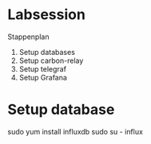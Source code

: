 # Labsession

Stappenplan
1. Setup databases
2. Setup carbon-relay
3. Setup telegraf
4. Setup Grafana


# Setup database

sudo yum install influxdb
sudo su - influx
